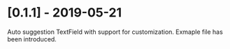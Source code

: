 # [0.1.1] - 2019-05-21

Auto suggestion TextField with support for customization.
Exmaple file has been introduced.
